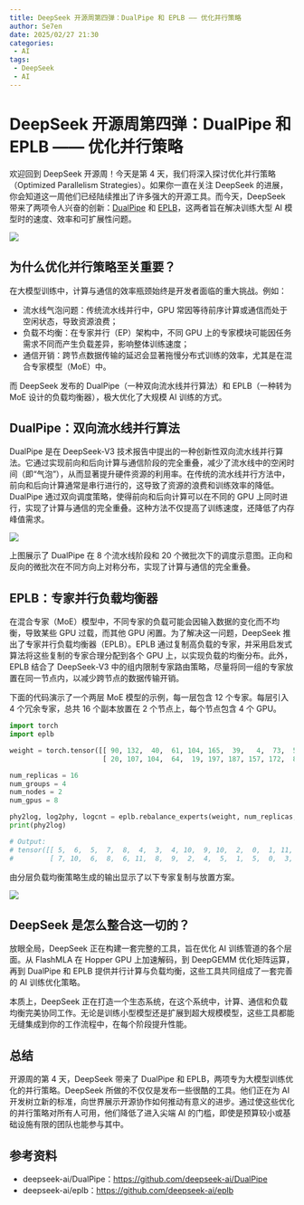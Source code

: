 ```yaml
---
title: DeepSeek 开源周第四弹：DualPipe 和 EPLB —— 优化并行策略
author: Se7en
date: 2025/02/27 21:30
categories:
 - AI
tags:
 - DeepSeek
 - AI
---
```


# DeepSeek 开源周第四弹：DualPipe 和 EPLB —— 优化并行策略

欢迎回到 DeepSeek 开源周！今天是第 4 天，我们将深入探讨优化并行策略（Optimized Parallelism Strategies）。如果你一直在关注 DeepSeek 的进展，你会知道这一周他们已经陆续推出了许多强大的开源工具。而今天，DeepSeek 带来了两项令人兴奋的创新：[DualPipe](https://github.com/deepseek-ai/DualPipe) 和 [EPLB](https://github.com/deepseek-ai/eplb)，这两者旨在解决训练大型 AI 模型时的速度、效率和可扩展性问题。

![](https://chengzw258.oss-cn-beijing.aliyuncs.com/Article/202502272103694.png)

## 为什么优化并行策略至关重要？

在大模型训练中，计算与通信的效率瓶颈始终是开发者面临的重大挑战。例如：

- 流水线气泡问题：传统流水线并行中，GPU 常因等待前序计算或通信而处于空闲状态，导致资源浪费；
- 负载不均衡：在专家并行（EP）架构中，不同 GPU 上的专家模块可能因任务需求不同而产生负载差异，影响整体训练速度；
- 通信开销：跨节点数据传输的延迟会显著拖慢分布式训练的效率，尤其是在混合专家模型（MoE）中。

而 DeepSeek 发布的 DualPipe（一种双向流水线并行算法）和 EPLB（一种转为 MoE 设计的负载均衡器），极大优化了大规模 AI 训练的方式。

## DualPipe：双向流水线并行算法

DualPipe 是在 DeepSeek-V3 技术报告中提出的一种创新性双向流水线并行算法。它通过实现前向和后向计算与通信阶段的完全重叠，减少了流水线中的空闲时间（即“气泡”），从而显著提升硬件资源的利用率。在传统的流水线并行方法中，前向和后向计算通常是串行进行的，这导致了资源的浪费和训练效率的降低。DualPipe 通过双向调度策略，使得前向和后向计算可以在不同的 GPU 上同时进行，实现了计算与通信的完全重叠。这种方法不仅提高了训练速度，还降低了内存峰值需求。

![](https://chengzw258.oss-cn-beijing.aliyuncs.com/Article/202502272056744.png)

上图展示了 DualPipe 在 8 个流水线阶段和 20 个微批次下的调度示意图。正向和反向的微批次在不同方向上对称分布，实现了计算与通信的完全重叠。

## EPLB：专家并行负载均衡器

在混合专家（MoE）模型中，不同专家的负载可能会因输入数据的变化而不均衡，导致某些 GPU 过载，而其他 GPU 闲置。为了解决这一问题，DeepSeek 推出了专家并行负载均衡器（EPLB）。EPLB 通过复制高负载的专家，并采用启发式算法将这些复制的专家合理分配到各个 GPU 上，以实现负载的均衡分布。此外，EPLB 结合了 DeepSeek-V3 中的组内限制专家路由策略，尽量将同一组的专家放置在同一节点内，以减少跨节点的数据传输开销。

下面的代码演示了一个两层 MoE 模型的示例，每一层包含 12 个专家。每层引入 4 个冗余专家，总共 16 个副本放置在 2 个节点上，每个节点包含 4 个 GPU。

```python
import torch
import eplb

weight = torch.tensor([[ 90, 132,  40,  61, 104, 165,  39,   4,  73,  56, 183,  86],
                       [ 20, 107, 104,  64,  19, 197, 187, 157, 172,  86,  16,  27]])

num_replicas = 16
num_groups = 4
num_nodes = 2
num_gpus = 8

phy2log, log2phy, logcnt = eplb.rebalance_experts(weight, num_replicas, num_groups, num_nodes, num_gpus)
print(phy2log)

# Output:
# tensor([[ 5,  6,  5,  7,  8,  4,  3,  4, 10,  9, 10,  2,  0,  1, 11,  1],
#         [ 7, 10,  6,  8,  6, 11,  8,  9,  2,  4,  5,  1,  5,  0,  3,  1]])
```

由分层负载均衡策略生成的输出显示了以下专家复制与放置方案。

![](https://chengzw258.oss-cn-beijing.aliyuncs.com/Article/202502272058627.png)

## DeepSeek 是怎么整合这一切的？

放眼全局，DeepSeek 正在构建一套完整的工具，旨在优化 AI 训练管道的各个层面。从 FlashMLA 在 Hopper GPU 上加速解码，到 DeepGEMM 优化矩阵运算，再到 DualPipe 和 EPLB 提供并行计算与负载均衡，这些工具共同组成了一套完善的 AI 训练优化策略。

本质上，DeepSeek 正在打造一个生态系统，在这个系统中，计算、通信和负载均衡完美协同工作。无论是训练小型模型还是扩展到超大规模模型，这些工具都能无缝集成到你的工作流程中，在每个阶段提升性能。

## 总结

开源周的第 4 天，DeepSeek 带来了 DualPipe 和 EPLB，两项专为大模型训练优化的并行策略。DeepSeek 所做的不仅仅是发布一些很酷的工具。他们正在为 AI 开发树立新的标准，向世界展示开源协作如何推动有意义的进步。通过使这些优化的并行策略对所有人可用，他们降低了进入尖端 AI 的门槛，即使是预算较小或基础设施有限的团队也能参与其中。

## 参考资料

- deepseek-ai/DualPipe：https://github.com/deepseek-ai/DualPipe
- deepseek-ai/eplb：https://github.com/deepseek-ai/eplb
